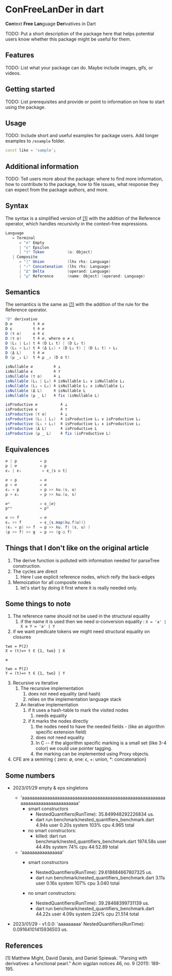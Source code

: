 <!-- 
This README describes the package. If you publish this package to pub.dev,
this README's contents appear on the landing page for your package.

For information about how to write a good package README, see the guide for
[writing package pages](https://dart.dev/guides/libraries/writing-package-pages). 

For general information about developing packages, see the Dart guide for
[creating packages](https://dart.dev/guides/libraries/create-library-packages)
and the Flutter guide for
[developing packages and plugins](https://flutter.dev/developing-packages). 
-->

# ConFreeLanDer in dart

**Con**text **Free** **Lan**guage **Der**ivatives in Dart

TODO: Put a short description of the package here that helps potential users
know whether this package might be useful for them.

## Features

TODO: List what your package can do. Maybe include images, gifs, or videos.

## Getting started

TODO: List prerequisites and provide or point to information on how to
start using the package.

## Usage

TODO: Include short and useful examples for package users. Add longer examples
to `/example` folder.

```dart
const like = 'sample';
```

## Additional information

TODO: Tell users more about the package: where to find more information, how to
contribute to the package, how to file issues, what response they can expect
from the package authors, and more.

## Syntax

The syntax is a simplified version of [[1]](#1) with the addition of the Reference operator, which handles recursivity in the context-free expressions.

```scala
Language 
   = Terminal
      = "∅" Empty
      | "ϵ" Epsilon
      | "τ" Token          (o: Object)
   | Composite
      = "|" Union          (lhs rhs: Language)
      | "∘" Concatenation  (lhs rhs: Language)
      | "Δ" Delta          (operand: Language)
      | "μ" Reference      (name: Object) (operand: Language)
```

## Semantics

The semantics is the same as [[1]](#1) with the addition of the rule for the Reference operator.

```scala
"D" derivative
D ∅         t ≜ ∅
D ϵ         t ≜ ∅
D (τ o)     o ≜ ϵ
D (τ o)     t ≜ ∅, where o ≠ c
D (L₁ | L₂) t ≜ (D L₁ t) | (D L₂ t)
D (L₁ ∘ L₂) t ≜ (Δ L₁) ∘ (D L₂ t) | (D L₁ t) ∘ L₂
D (Δ L)     t ≜ ∅
D (μ _₁ L)  t ≜ μ _₂ (D o t)

isNullable ∅         ≜ ⊥
isNullable ϵ         ≜ ⊤
isNullable (τ o)     ≜ ⊥
isNullable (L₁ | L₂) ≜ isNullable L₁ ∨ isNullable L₂
isNullable (L₁ ∘ L₂) ≜ isNullable L₁ ∧ isNullable L₂
isNullable (Δ L)     ≜ isNullable L
isNullable (μ _ L)   ≜ fix (isNullable L)

isProductive ∅          ≜ ⊥
isProductive ϵ          ≜ ⊤
isProductive (τ o)      ≜ ⊥
isProductive (L₁ | L₂)  ≜ isProductive L₁ ∨ isProductive L₂
isProductive (L₁ ∘ L₂)  ≜ isProductive L₁ ∧ isProductive L₂
isProductive (Δ L)      ≜ isProductive L
isProductive (μ _ L)    ≜ fix (isProductive L)
```

## Equivalences

```scala
∅ | p          = p
p | ∅          = p
ϵₛ | ϵₜ         = ϵ_{s ∪ t}

∅ ∘ p          = ∅
p ∘ ∅          = ∅
ϵₛ ∘ p         = p >> λu.(s, u)
p ∘ ϵₛ         = p >> λu.(u, s)

∅*             = ϵ_{∅}
p**            = p*

∅ >> f         = ∅
ϵₛ >> f        = ϵ_{s.map(λu.f(u))}
(ϵₛ ∘ p) >> f  = p >> λu. f( (s, u) )
(p >> f) >> g  = p >> (g ◯ f)
```

## Things that I don't like on the original article

1. The derive function is polluted with information needed for parseTree construction.
2. The cycles are direct
   1. Here I use explicit reference nodes, which reify the back-edges
3. Memoization for all composite nodes
   1. let's start by doing it first where it is really needed only.

## Some things to note

1. The reference name should not be used in the structural equality
   1. if the name it is used then we need α-conversion equality : ```X = 'a' | X ≡ Y = 'a' | Y```
2. if we want predicate tokens we might need structural equality on closures

```bnf
two = P(2)
X = (t)=> t ∈ {1, two} | X

≡

two = P(2)
Y = (t)=> t ∈ {1, two} | Y
```

3. Recursive vs iterative
   1. The recursive implementation
      1. does not need equality (and hash)
      2. relies on the implementation language stack
   2. An iterative implementation
      1. if it uses a hash-table to mark the visited nodes
         1. needs equality
      2. if it marks the nodes directly
         1. the nodes need to have the needed fields - (like an algorithm specific extension field)
         2. does not need equality
         3. In C -- if the algorithm specific marking is a small set (like 3-4 color) we could use pointer tagging.
         4. the marking can be implemented using Proxy objects.
4. CFE are a semiring 
   {
      zero: ∅, 
      one: ϵ, 
      +: union, 
      *: concatenation}


## Some numbers

- 2023/01/29 empty & eps singletons
  - 'aaaaaaaaaaaaaaaaaaaaaaaaaaaaaaaaaaaaaaaaaaaaaaaaaaaaaaaaaaaaaaaaaaaaaaaaaaaaaaaa'
    - smart constructors 
      - NestedQuantifiers(RunTime): 35.849948292226834 us.
      - dart run benchmark/nested_quantifiers_benchmark.dart  4.94s user 0.20s system 103% cpu 4.965 total
    - no smart constructors:
      - killed: dart run benchmark/nested_quantifiers_benchmark.dart  1974.58s user 44.49s system 74% cpu 44:52.89 total
  - 'aaaaaaaaaaaaaaaa'
    - smart constructors
      - NestedQuantifiers(RunTime): 29.618884667807325 us.
      - dart run benchmark/nested_quantifiers_benchmark.dart  3.11s user 0.16s system 107% cpu 3.040 total

    - no smart constructors:
      - NestedQuantifiers(RunTime): 39.28468399731139 us. 
      - dart run benchmark/nested_quantifiers_benchmark.dart  44.22s user 4.09s system 224% cpu 21.514 total


- 2023/01/29 - v1.0.0: 'aaaaaaaaa' NestedQuantifiers(RunTime): 0.09164101415936503 us.

## References

<a id="1">[1]</a>
Matthew Might, David Darais, and Daniel Spiewak. "Parsing with derivatives: a functional pearl." Acm sigplan notices 46, no. 9 (2011): 189-195.